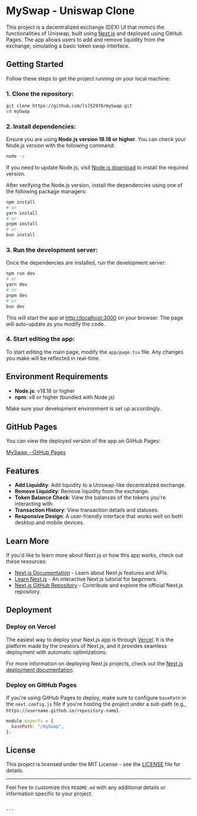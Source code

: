 # MySwap - Uniswap Clone

This project is a decentralized exchange (DEX) UI that mimics the functionalities of Uniswap, built using [Next.js](https://nextjs.org) and deployed using GitHub Pages. The app allows users to add and remove liquidity from the exchange, simulating a basic token swap interface.

## Getting Started

Follow these steps to get the project running on your local machine:

### 1. Clone the repository:

```bash
git clone https://github.com/lsl52978/mySwap.git
cd mySwap
```

### 2. Install dependencies:

Ensure you are using **Node.js version 18.18 or higher**. You can check your Node.js version with the following command:

```bash
node -v
```

If you need to update Node.js, visit [Node.js download](https://nodejs.org/) to install the required version.

After verifying the Node.js version, install the dependencies using one of the following package managers:

```bash
npm install
# or
yarn install
# or
pnpm install
# or
bun install
```

### 3. Run the development server:

Once the dependencies are installed, run the development server:

```bash
npm run dev
# or
yarn dev
# or
pnpm dev
# or
bun dev
```

This will start the app at [http://localhost:3000](http://localhost:3000) on your browser. The page will auto-update as you modify the code.

### 4. Start editing the app:

To start editing the main page, modify the `app/page.tsx` file. Any changes you make will be reflected in real-time.

## Environment Requirements

- **Node.js**: v18.18 or higher
- **npm**: v8 or higher (bundled with Node.js)

Make sure your development environment is set up accordingly.

## GitHub Pages

You can view the deployed version of the app on GitHub Pages:

[MySwap - GitHub Pages](https://lsl52978.github.io/mySwap/)

## Features

- **Add Liquidity**: Add liquidity to a Uniswap-like decentralized exchange.
- **Remove Liquidity**: Remove liquidity from the exchange.
- **Token Balance Check**: View the balances of the tokens you're interacting with.
- **Transaction History**: View transaction details and statuses.
- **Responsive Design**: A user-friendly interface that works well on both desktop and mobile devices.

## Learn More

If you'd like to learn more about Next.js or how this app works, check out these resources:

- [Next.js Documentation](https://nextjs.org/docs) - Learn about Next.js features and APIs.
- [Learn Next.js](https://nextjs.org/learn) - An interactive Next.js tutorial for beginners.
- [Next.js GitHub Repository](https://github.com/vercel/next.js) - Contribute and explore the official Next.js repository.

## Deployment

### Deploy on Vercel

The easiest way to deploy your Next.js app is through [Vercel](https://vercel.com/new?utm_medium=default-template&filter=next.js&utm_source=create-next-app&utm_campaign=create-next-app-readme). It is the platform made by the creators of Next.js, and it provides seamless deployment with automatic optimizations.

For more information on deploying Next.js projects, check out the [Next.js deployment documentation](https://nextjs.org/docs/app/building-your-application/deploying).

### Deploy on GitHub Pages

If you're using GitHub Pages to deploy, make sure to configure `basePath` in the `next.config.js` file if you're hosting the project under a sub-path (e.g., `https://username.github.io/repository-name`).

```js
module.exports = {
  basePath: "/mySwap",
};
```

## License

This project is licensed under the MIT License - see the [LICENSE](LICENSE) file for details.

---

Feel free to customize this `README.md` with any additional details or information specific to your project.

```

---
```
